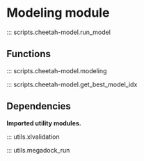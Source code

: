 # Modeling module

::: scripts.cheetah-model.run_model

## Functions

::: scripts.cheetah-model.modeling

::: scripts.cheetah-model.get_best_model_idx

## Dependencies

__Imported utility modules.__

::: utils.xlvalidation

::: utils.megadock_run
